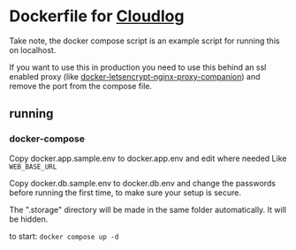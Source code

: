 # Dockerfile for [Cloudlog](http://www.cloudlog.co.uk)

Take note, the docker compose script is an example script for running this on localhost.

If you want to use this in production you need to use this behind an ssl enabled proxy (like [docker-letsencrypt-nginx-proxy-companion](https://github.com/JrCs/docker-letsencrypt-nginx-proxy-companion))
and remove the port from the compose file.

## running
### docker-compose
Copy docker.app.sample.env to docker.app.env and edit where needed
Like `WEB_BASE_URL`

Copy docker.db.sample.env to docker.db.env
and change the passwords before running the first time, 
to make sure your setup is secure.

The ".storage" directory will be made in the same folder automatically. It will be hidden.

to start: `docker compose up -d`
